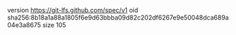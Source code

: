 version https://git-lfs.github.com/spec/v1
oid sha256:8b18a1a88a1805f6e9d63bbba09d82c202df6267e9e50048dca689a04e3a8675
size 105
